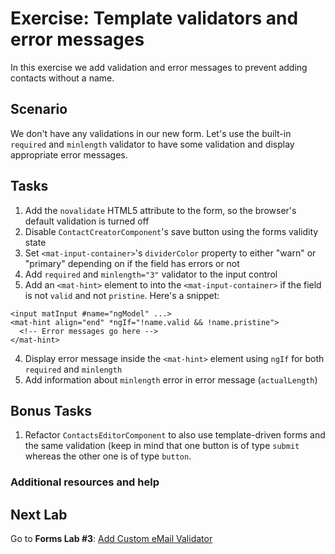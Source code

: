 # Exercise: Template validators and error messages

In this exercise we add validation and error messages to prevent adding contacts without a name.

## Scenario

We don't have any validations in our new form. Let's use the built-in `required` and `minlength` validator to have some validation and display appropriate error messages.

## Tasks

1. Add the `novalidate` HTML5 attribute to the form, so the browser's default validation is turned off
1. Disable `ContactCreatorComponent`'s save button using the forms validity state
2. Set `<mat-input-container>`'s `dividerColor` property to either "warn" or "primary" depending on if the field has errors or not
3. Add `required` and `minlength="3"` validator to the input control
4. Add an `<mat-hint>` element to into the `<mat-input-container>` if the field is not `valid` and not `pristine`. Here's a snippet:

  ```
  <input matInput #name="ngModel" ...>
  <mat-hint align="end" *ngIf="!name.valid && !name.pristine">
    <!-- Error messages go here -->
  </mat-hint>
  ```
4. Display error message inside the `<mat-hint>` element using `ngIf` for both `required` and `minlength`
5. Add information about `minlength` error in error message (`actualLength`)

## Bonus Tasks

1. Refactor `ContactsEditorComponent` to also use template-driven forms and the same validation (keep in mind that one button is of type `submit` whereas the other one is of type `button`.

### Additional resources and help


## Next Lab

Go to **Forms Lab #3**: [Add Custom eMail Validator](https://github.com/thoughtram/angular2-master-class-exercise-descriptions/blob/master/exercises/forms/exercise-3_add-custom-email-validator.md)
